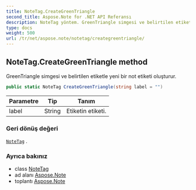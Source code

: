 ```yaml
---
title: NoteTag.CreateGreenTriangle
second_title: Aspose.Note for .NET API Referansı
description: NoteTag yöntem. GreenTriangle simgesi ve belirtilen etiketle yeni bir not etiketi oluşturur.
type: docs
weight: 500
url: /tr/net/aspose.note/notetag/creategreentriangle/
---
```

## NoteTag.CreateGreenTriangle method

GreenTriangle simgesi ve belirtilen etiketle yeni bir not etiketi oluşturur.

```csharp
public static NoteTag CreateGreenTriangle(string label = "")
```

| Parametre | Tip | Tanım |
| --- | --- | --- |
| label | String | Etiketin etiketi. |

### Geri dönüş değeri

[`NoteTag`](../) .

### Ayrıca bakınız

* class [NoteTag](../)
* ad alanı [Aspose.Note](../../notetag/)
* toplantı [Aspose.Note](../../../)



